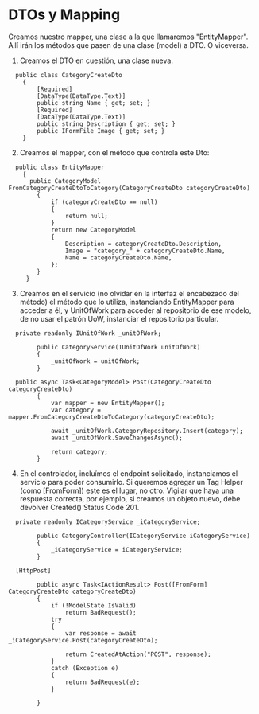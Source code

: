 # DTOs y Mapping

Creamos nuestro mapper, una clase a la que llamaremos "EntityMapper". Allí irán los métodos que pasen de una clase (model) a DTO. O viceversa.

1) Creamos el DTO en cuestión, una clase nueva.
  
  
```
  public class CategoryCreateDto
    {
        [Required]
        [DataType(DataType.Text)]
        public string Name { get; set; }
        [Required]
        [DataType(DataType.Text)]
        public string Description { get; set; }
        public IFormFile Image { get; set; }
    }
```

2) Creamos el mapper, con el método que controla este Dto:

```
  public class EntityMapper
    {
      public CategoryModel FromCategoryCreateDtoToCategory(CategoryCreateDto categoryCreateDto)
        {
            if (categoryCreateDto == null)
            {
                return null;
            }
            return new CategoryModel
            {
                Description = categoryCreateDto.Description,
                Image = "category_" + categoryCreateDto.Name,
                Name = categoryCreateDto.Name,
            };
        }
     }
```

3) Creamos en el servicio (no olvidar en la interfaz el encabezado del método) el método que lo utiliza, instanciando EntityMapper para acceder a él, y UnitOfWork para acceder al repositorio de ese modelo, de no usar el patrón UoW, instanciar el repositorio particular.

```
  private readonly IUnitOfWork _unitOfWork;

        public CategoryService(IUnitOfWork unitOfWork)
        {
            _unitOfWork = unitOfWork;
        }
        
  public async Task<CategoryModel> Post(CategoryCreateDto categoryCreateDto)
        {
            var mapper = new EntityMapper();
            var category = mapper.FromCategoryCreateDtoToCategory(categoryCreateDto);

            await _unitOfWork.CategoryRepository.Insert(category);
            await _unitOfWork.SaveChangesAsync();

            return category;
        }
```
4) En el controlador, incluímos el endpoint solicitado, instanciamos el servicio para poder consumirlo. Si queremos agregar un Tag Helper (como [FromForm]) este es el lugar, no otro. Vigilar que haya una respuesta correcta, por ejemplo, si creamos un objeto nuevo, debe devolver Created() Status Code 201. 

```
  private readonly ICategoryService _iCategoryService;

        public CategoryController(ICategoryService iCategoryService)
        {
            _iCategoryService = iCategoryService;
        }
        
  [HttpPost]

        public async Task<IActionResult> Post([FromForm] CategoryCreateDto categoryCreateDto)
        {
            if (!ModelState.IsValid)
                return BadRequest();
            try
            {
                var response = await _iCategoryService.Post(categoryCreateDto);

                return CreatedAtAction("POST", response);
            }
            catch (Exception e)
            {
                return BadRequest(e);
            }

        }
```
